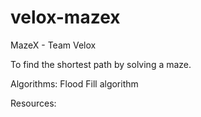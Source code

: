 # velox-mazex
MazeX - Team Velox

To find the shortest path by solving a maze. 

Algorithms:
Flood Fill algorithm

Resources:

